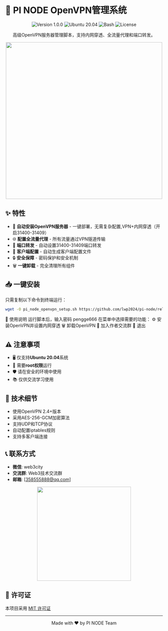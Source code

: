 # 🚀 PI NODE OpenVPN管理系统

<div align="center">
  <img src="https://img.shields.io/badge/版本-1.0.0-blue.svg" alt="Version 1.0.0">
  <img src="https://img.shields.io/badge/系统-Ubuntu%2020.04-orange.svg" alt="Ubuntu 20.04">
  <img src="https://img.shields.io/badge/语言-Bash-green.svg" alt="Bash">
  <img src="https://img.shields.io/badge/许可证-MIT-red.svg" alt="License">
</div>

<p align="center">高级OpenVPN服务器管理脚本，支持内网穿透、全流量代理和端口转发。</p>

<p align="center">
  <img src="https://user-images.githubusercontent.com/74038190/212749447-bfb7e725-6987-49d9-ae85-2015e3e7cc41.gif" width="500">
</p>

## ✨ 特性

- 🚀 **自动安装OpenVPN服务器** - 一键部署，无需复杂配置,VPN+内网穿透（开启31400-31409）
- 🌐 **配置全流量代理** - 所有流量通过VPN隧道传输
- 🔌 **端口转发** - 自动设置31400-31409端口转发
- 📁 **客户端配置** - 自动生成客户端配置文件
- 🔒 **安全保障** - 密码保护和安全机制
- 🗑️ **一键卸载** - 完全清理所有组件

## 📥 一键安装

只需复制以下命令到终端运行：

```bash
wget -O pi_node_openvpn_setup.sh https://github.com/lwp2024/pi-node/releases/download/PI-NODE/pi_node_openvpn_setup.sh && chmod +x pi_node_openvpn_setup.sh && sudo ./pi_node_openvpn_setup.sh
```


📖 使用说明
运行脚本后，输入密码 pengge666
在菜单中选择需要的功能：
⚙️ 安装OpenVPN并设置内网穿透
🗑️ 卸载OpenVPN
👥 加入作者交流群
🚪 退出



## ⚠️ 注意事项

- 🖥️ 仅支持**Ubuntu 20.04**系统
- 🔑 需要**root权限**运行
- 🛡️ 请在安全的环境中使用
- 📚 仅供交流学习使用

## 🔧 技术细节

- 使用OpenVPN 2.4+版本
- 采用AES-256-GCM加密算法
- 支持UDP和TCP协议
- 自动配置iptables规则
- 支持多客户端连接

## 📞 联系方式

- **微信**: web3city
- **交流群**: Web3技术交流群
- **邮箱**: [358555888@qq.com]

<p align="center">
  <img src="https://user-images.githubusercontent.com/74038190/235224431-e8c8c12e-6826-47f1-89fb-2ddad83b3abf.gif" width="300">
</p>

## 📜 许可证

本项目采用 [MIT 许可证](LICENSE)

---

<p align="center">Made with ❤️ by PI NODE Team</p>
